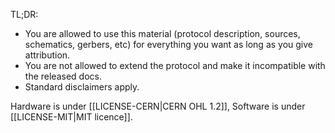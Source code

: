 TL;DR:

- You are allowed to use this material (protocol description, sources, schematics, gerbers, etc) for everything you want as long as you give attribution.
- You are not allowed to extend the protocol and make it incompatible with the released docs.
- Standard disclaimers apply.

Hardware is under [[LICENSE-CERN|CERN OHL 1.2]], Software is under [[LICENSE-MIT|MIT licence]].
